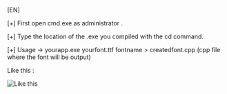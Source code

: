 [EN]

[+] First open cmd.exe as administrator .

[+] Type the location of the .exe you compiled with the cd command.

[+] Usage ->  yourapp.exe yourfont.ttf fontname > createdfont.cpp (cpp file where the font will be output)

Like this :

![Like this](https://raw.githubusercontent.com/d3d9god/ImGui-Font-Converting/main/using.png)
